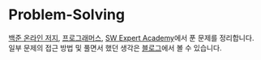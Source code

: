 # Problem-Solving

[백준 온라인 저지](https://www.acmicpc.net/), [프로그래머스](https://programmers.co.kr/), [SW Expert Academy](https://swexpertacademy.com/main/main.do)에서 푼 문제를 정리합니다.   
일부 문제의 접근 방법 및 풀면서 했던 생각은 [블로그](https://anott.tistory.com/category/%EC%95%8C%EA%B3%A0%EB%A6%AC%EC%A6%98)에서 볼 수 있습니다.    
